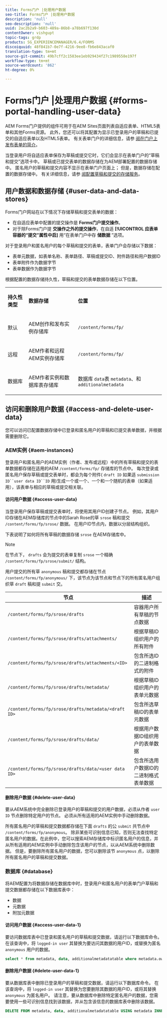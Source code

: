 ```yaml
---
title: Forms门户 |处理用户数据
seo-title: Forms门户 |处理用户数据
description: 'null'
seo-description: 'null'
uuid: 2ac2b2a9-b603-489a-86b8-a78b697f130d
contentOwner: vishgupt
topic-tags: grdp
products: SG_EXPERIENCEMANAGER/6.4/FORMS
discoiquuid: 48f841b7-0e7f-4216-9ee8-fb6e843acaf0
translation-type: tm+mt
source-git-commit: 49b7cff2c1583ee1eb929434f27c1989558e197f
workflow-type: tm+mt
source-wordcount: '862'
ht-degree: 0%

---
```



# Forms门户 |处理用户数据 {#forms-portal-handling-user-data}

AEM Forms门户提供的组件可用于在AEM Sites页面列表自适应表单、HTML5表单和其他Forms资源。 此外，您还可以将其配置为显示已登录用户的草稿和已提交的自适应表单以及HTML5表单。 有关表单门户的详细信息，请参 [阅在门户上发布表单的简介](/help/forms/using/introduction-publishing-forms.md)。

当登录用户将自适应表单保存为草稿或提交它时，它们会显示在表单门户的“草稿和提交”选项卡中。 草稿或已提交表单的数据存储在为AEM部署配置的数据存储中。 匿名用户的草稿和提交内容不显示在表单门户页面上； 但是，数据存储在配置的数据存储中。 有关详细信息，请参 [阅配置草稿和提交的存储服务](/help/forms/using/configuring-draft-submission-storage.md)。

## 用户数据和数据存储 {#user-data-and-data-stores}

Forms门户网站在以下情况下存储草稿和提交表单的数据：

* 在自适应表单中配置的提交操作是 **Forms门户提交操作**。
* 对于除Forms门户提 **交操作之外的提交操作**，在自适 **[!UICONTROL 应表单容器的“提交”属性中启]** 用“在表单门户中存 **储数据** ”选项。

对于登录用户和匿名用户的每个草稿和提交的表单，表单门户会存储以下数据：

* 表单元数据，如表单名称、表单路径、草稿或提交ID、附件路径和用户数据ID
* 表单附件作为数据字节
* 表单数据作为数据字节

根据配置的数据存储持久性，草稿和提交的表单数据存储在以下位置。

<table> 
 <tbody> 
  <tr> 
   <td><p><strong>持久性类型</strong></p> </td> 
   <td><p><strong>数据存储</strong></p> </td> 
   <td><p><strong>位置</strong></p> </td> 
  </tr> 
  <tr> 
   <td><p>默认</p> </td> 
   <td><p>AEM创作和发布实例存储库</p> </td> 
   <td><p><code>/content/forms/fp/</code></p> </td> 
  </tr> 
  <tr> 
   <td><p>远程</p> </td> 
   <td><p>AEM作者和远程AEM实例存储库</p> </td> 
   <td><p><code>/content/forms/fp/</code></p> </td> 
  </tr> 
  <tr> 
   <td><p>数据库</p> </td> 
   <td><p>AEM作者实例和数据库表存储库</p> </td> 
   <td>数据库 <code>data</code>表 <code>metadata</code>、和 <code>additionalmetadata</code></td> 
  </tr> 
 </tbody> 
</table>

## 访问和删除用户数据 {#access-and-delete-user-data}

您可以访问已配置数据存储中已登录和匿名用户的草稿和已提交表单数据，并根据需要删除它。

### AEM实例 {#aem-instances}

登录用户和匿名用户的AEM实例（作者、发布或远程）中的所有草稿和提交的表单数据都存储在适用的AEM `/content/forms/fp/` 存储库的节点中。 每次登录或匿名用户保存草稿或提交表单时，都会为每个附件( `draft ID` 如果适 `submission ID``user data ID``ID` 用)生成一个或一个、一个和一个随机的表单（如果适用），该表单与相应的草稿或提交相关联。

#### 访问用户数据 {#access-user-data}

当登录用户保存草稿或提交表单时，将使用其用户ID创建子节点。 例如，其用户ID存储在AEM存储库的节点中的Sarah Rose的草 `srose` 稿和提交 `/content/forms/fp/srose/` 数据。 在用户ID节点内，数据以分层结构组织。

下表说明了如何将所有草稿的数据存储 `srose` 在AEM存储库中。

>[!NOTE]
>
>在节点下， `drafts` 会为提交的表单复制 `srose` 一个精确 `/content/forms/fp/srose/submit/` 结构。
>
>用户提交的所有草 `anonymous` 稿和提交都存储在节点 `/content/forms/fp/anonymous/` 下，该节点为该节点和节点下的所有匿名用户组织草 `draft` 稿和提 `submit` 交。

| 节点 | 描述 |
|---|---|
| `/content/forms/fp/srose/drafts` | 容器用户所有草稿的节点数据 |
| `/content/forms/fp/srose/drafts/attachments/` | 根据草稿ID组织用户的所有附件 |
| `/content/forms/fp/srose/drafts/attachments/<ID>` | 包含所选ID的二进制格式的附件 |
| `/content/forms/fp/srose/drafts/metadata/` | 根据草稿ID组织用户的表单元数据 |
| `/content/forms/fp/srose/drafts/metadata/<draft ID>` | 包含所选草稿ID的表单元数据 |
| `/content/forms/fp/srose/drafts/data/` | 根据用户数据ID组织用户的表单数据 |
| `/content/forms/fp/srose/drafts/data/<user data ID>` | 包含所选用户数据ID的二进制格式表单数据 |

#### 删除用户数据 {#delete-user-data}

要从AEM系统中完全删除已登录用户的草稿和提交的用户数据，必须从作者 `user ID` 节点删除特定用户的节点。 必须从所有适用的AEM实例中手动删除数据。

所有匿名用户的草稿和提交数据都存储在下面 `drafts` 的公 `submit` 共节点中 `/content/forms/fp/anonymous`。 除非某些可识别信息已知，否则无法查找特定匿名用户的数据。在此例中，您可以搜索AEM存储库中标识匿名用户的信息，并从所有适用的AEM实例中手动删除包含该用户的节点，以从AEM系统中删除数据。 但是，要删除所有匿名用户的数据，您可以删除该节 `anonymous` 点，以删除所有匿名用户的草稿和提交数据。

### 数据库 {#database}

将AEM配置为将数据存储在数据库中时，登录用户和匿名用户的表单门户草稿和提交数据都存储在以下数据库表中：

* 数据
* 元数据
* 附加元数据

#### 访问用户数据 {#access-user-data-1}

要访问数据库表中已登录和匿名用户的草稿和提交数据，请运行以下数据库命令。 在该查询中，将 `logged-in user` 其替换为要访问其数据的用户ID，或替换为匿名 `anonymous` 用户的数据。

```sql
select * from metadata, data, additionalmetadatatable where metadata.owner = 'logged-in user' and metadata.id = additionalmetadatatable.id and metadata.userdataID = data.id
```

#### 删除用户数据 {#delete-user-data-1}

要从数据库表中删除已登录用户的草稿和提交数据，请运行以下数据库命令。 在该查询中，将 `logged-in user` 其替换为您要删除其数据的用户ID，或将其替换 `anonymous` 为匿名用户。 请注意，要从数据库中删除特定匿名用户的数据，您需要使用一些可识别信息找到该数据，并从包含该信息的数据库表中删除该数据。

```sql
DELETE FROM metadata, data, additionalmetadatatable USING metadata INNER JOIN data ON metadata.userdataID = data.id INNER JOIN additionalmetadatatable ON metadata.id = additionalmetadatatable.id WHERE metadata.owner = 'logged-in user'
```

